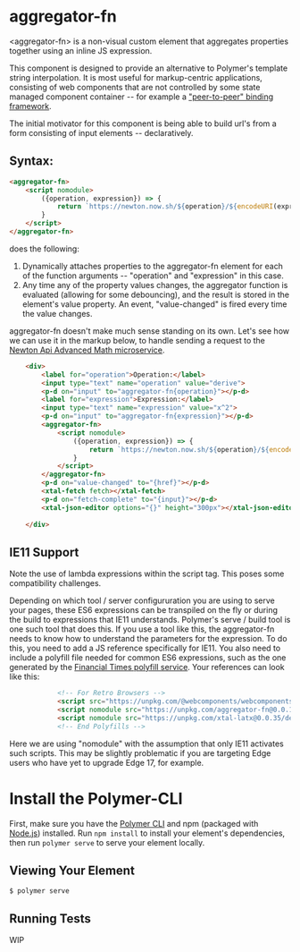 # aggregator-fn

\<aggregator-fn\> is a non-visual custom element that aggregates properties together using an inline JS expression.

This component is designed to provide an alternative to Polymer's template string interpolation.  It is most useful for markup-centric applications, consisting of web components that are not controlled by some state managed component container -- for example a ["peer-to-peer" binding framework](https://www.webcomponents.org/element/p-d.p-u).

The initial motivator for this component is being able to build url's from a form consisting of input elements -- declaratively.

## Syntax:

```html
<aggregator-fn>
    <script nomodule>
        ({operation, expression}) => {
            return `https://newton.now.sh/${operation}/${encodeURI(expression)}`
        }  
    </script>
</aggregator-fn>
```

does the following:

1)  Dynamically attaches properties to the aggregator-fn element for each of the function arguments -- "operation" and "expression" in this case.
2)  Any time any of the property values changes, the aggregator function is evaluated (allowing for some debouncing), and the result is stored in the element's value property.  An event, "value-changed" is fired every time the value changes.


aggregator-fn doesn't make much sense standing on its own.  Let's see how we can use it in the markup below, to handle sending a request to the [Newton Api Advanced Math microservice](https://newton.now.sh/).

```html
    <div>
        <label for="operation">Operation:</label>
        <input type="text" name="operation" value="derive">
        <p-d on="input" to="aggregator-fn{operation}"></p-d>
        <label for="expression">Expression:</label>
        <input type="text" name="expression" value="x^2">
        <p-d on="input" to="aggregator-fn{expression}"></p-d>
        <aggregator-fn>
            <script nomodule>
                ({operation, expression}) => {
                    return `https://newton.now.sh/${operation}/${encodeURI(expression)}`
                }  
            </script>
        </aggregator-fn>
        <p-d on="value-changed" to="{href}"></p-d>
        <xtal-fetch fetch></xtal-fetch>
        <p-d on="fetch-complete" to="{input}"></p-d>
        <xtal-json-editor options="{}" height="300px"></xtal-json-editor>
        
    </div>
```

<!--
```
<custom-element-demo>
  <template>
      <div style="height:600px">
        <label for="operation">Operation:</label>
        <input type="text" name="operation" value="derive">
        <p-d on="input" to="aggregator-fn{operation}"></p-d>
        <label for="expression">Expression:</label>
        <input type="text" name="expression" value="x^2">
        <p-d on="input" to="aggregator-fn{expression}"></p-d>
        <aggregator-fn disabled>
            <script nomodule>
                ({operation, expression}) => {
                    return `https://newton.now.sh/${operation}/${encodeURI(expression)}`
                }  
            </script>
        </aggregator-fn>
        <p-d on="value-changed" to="{href}"></p-d>
        <xtal-fetch fetch disabled></xtal-fetch>
        <p-d on="fetch-complete" to="{input}"></p-d>
        <xtal-json-editor options="{}" height="300px"></xtal-json-editor>
        
        <script type="module" src="https://unpkg.com/aggregator-fn@0.0.4/aggregator-fn.js?module"></script>
        <script type="module" src="https://unpkg.com/xtal-fetch@0.0.47/xtal-fetch.js"></script>
        <script type="module" src="https://unpkg.com/p-d.p-u@0.0.69/p-d.p-u.js"></script>
        <script type="module" src="https://unpkg.com/xtal-json-editor@0.0.29/xtal-json-editor.js"></script>
    </div>

    </template>
</custom-element-demo>
```
-->

## IE11 Support

Note the use of lambda expressions within the script tag.  This poses some compatibility challenges.

Depending on which tool / server configururation you are using to serve your pages, these ES6 expressions can be transpiled on the fly or during the build to expressions that IE11 understands.  Polymer's serve / build tool is one such tool that does this.  If you use a tool like this, the aggregator-fn needs to know how to understand the parameters for the expression.  To do this, you need to add a JS reference specifically for IE11.  You also need to include a polyfill file needed for common ES6 expressions, such as the one generated by the [Financial Times polyfill service](https://polyfill.io/v2/docs/).  Your references can look like this:

```html
            <!-- For Retro Browsers -->
            <script src="https://unpkg.com/@webcomponents/webcomponentsjs/webcomponents-loader.js"></script>
            <script nomodule src="https://unpkg.com/aggregator-fn@0.0.1/IE11-polyfill.js"></script>
            <script nomodule src="https://unpkg.com/xtal-latx@0.0.35/destruct.IE11.js"></script>
            <!-- End Polyfills -->
```

Here we are using "nomodule" with the assumption that only IE11 activates such scripts.  This may be slightly problematic if you are targeting Edge users who have yet to upgrade Edge 17, for example.

# Install the Polymer-CLI

First, make sure you have the [Polymer CLI](https://www.npmjs.com/package/polymer-cli) and npm (packaged with [Node.js](https://nodejs.org)) installed. Run `npm install` to install your element's dependencies, then run `polymer serve` to serve your element locally.

## Viewing Your Element

```
$ polymer serve
```

## Running Tests

WIP
